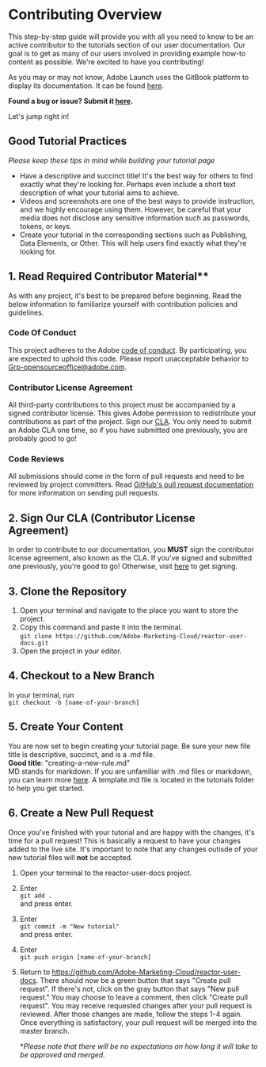 # Contributing Overview

This step-by-step guide will provide you with all you need to know to be an active contributor to the tutorials section of our user documentation. Our goal is to get as many of our users involved in providing example how-to content as possible. We're excited to have you contributing!

As you may or may not know, Adobe Launch uses the GitBook platform to display its documentation. It can be found [here](https://docs.adobelaunch.com/ "Adobe Launch Documentation"). 

**Found a bug or issue? Submit it [here](https://github.com/Adobe-Marketing-Cloud/reactor-user-docs/issues/new "Report new bug or issue").**

Let's jump right in!

## Good Tutorial Practices
*Please keep these tips in mind while building your tutorial page*
- Have a descriptive and succinct title! It's the best way for others to find exactly what they're looking for. Perhaps even include a short text description of what your tutorial aims to achieve.
- Videos and screenshots are one of the best ways to provide instruction, and we highly encourage using them. However, be careful that your media does not disclose any sensitive information such as passwords, tokens, or keys.
- Create your tutorial in the corresponding sections such as Publishing, Data Elements, or Other. This will help users find exactly what they're looking for. 

## 1. Read Required Contributor Material**
As with any project, it's best to be prepared before beginning. Read the below information to familiarize yourself with contribution policies and guidelines.

 ### Code Of Conduct

 This project adheres to the Adobe [code of conduct](CODE_OF_CONDUCT.md). By participating, you are expected to uphold this code. Please report unacceptable behavior to Grp-opensourceoffice@adobe.com.

 ### Contributor License Agreement

 All third-party contributions to this project must be accompanied by a signed contributor license. This gives Adobe permission to redistribute your contributions as part of the project. Sign our [CLA](http://opensource.adobe.com/cla.html). You only need to submit an Adobe CLA one time, so if you have submitted one previously, you are probably good to go!

 ### Code Reviews

 All submissions should come in the form of pull requests and need to be reviewed by project committers. Read [GitHub's pull request documentation](https://help.github.com/articles/about-pull-requests/) for more information on sending pull requests.

## 2. Sign Our CLA (Contributor License Agreement)

In order to contribute to our documentation, you **MUST** sign the contributor license agreement, also known as the CLA. If you've signed and submitted one previously, you're good to go! Otherwise, visit [here](http://opensource.adobe.com/cla.html) to get signing.

## 3. Clone the Repository

1. Open your terminal and navigate to the place you want to store the project.
2. Copy this command and paste it into the terminal.  
```git clone https://github.com/Adobe-Marketing-Cloud/reactor-user-docs.git```
3. Open the project in your editor. 

## 4. Checkout to a New Branch

In your terminal, run  
```git checkout -b [name-of-your-branch]```

## 5. Create Your Content  

You are now set to begin creating your tutorial page. Be sure your new file title is descriptive, succinct, and is a .md file.  
**Good title**: "creating-a-new-rule.md"   
MD stands for markdown. If you are unfamiliar with .md files or markdown, you can learn more [here](https://guides.github.com/features/mastering-markdown/). A template.md file is located in the tutorials folder to help you get started. 

## 6. Create a New Pull Request

Once you've finished with your tutorial and are happy with the changes, it's time for a pull request! This is basically a request to have your changes added to the live site. It's important to note that any changes outisde of your new tutorial files will **not** be accepted.
1. Open your terminal to the reactor-user-docs project. 
2. Enter  
 ```git add .```  
 and press enter.
3. Enter  
```git commit -m "New tutorial"```  
and press enter.
4. Enter  
```git push origin [name-of-your-branch]```
5. Return to https://github.com/Adobe-Marketing-Cloud/reactor-user-docs. There should now be a green button that says "Create pull request". If there's not, click on the gray button that says "New pull request." You may choose to leave a comment, then click "Create pull request".
You may receive requested changes after your pull request is reviewed. After those changes are made, follow the steps 1-4 again. Once everything is satisfactory, your pull request will be merged into the master branch.

    **Please note that there will be no expectations on how long it will take to be approved and merged.*

